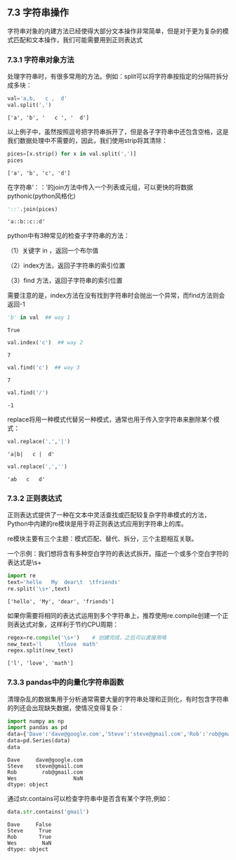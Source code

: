 ## 7.3 字符串操作
字符串对象的内建方法已经使得大部分文本操作非常简单，但是对于更为复杂的模式匹配和文本操作，我们可能需要用到正则表达式
### 7.3.1 字符串对象方法
处理字符串时，有很多常用的方法。例如：split可以将字符串按指定的分隔符拆分成多块：


```python
val='a,b,   c ,  d'
val.split(',')
```




    ['a', 'b', '   c ', '  d']



以上例子中，虽然按照逗号把字符串拆开了，但是各子字符串中还包含空格，这是我们数据处理中不需要的，因此，我们使用strip将其清除：


```python
pices=[x.strip() for x in val.split(',')]
pices
```




    ['a', 'b', 'c', 'd']



在字符串‘：：’的join方法中传入一个列表或元组，可以更快的将数据pythonic(python风格化)


```python
'::'.join(pices)
```




    'a::b::c::d'



python中有3种常见的检查子字符串的方法：

（1）关键字 in ，返回一个布尔值

（2）index方法，返回子字符串的索引位置

（3）find 方法，返回子字符串的索引位置

需要注意的是，index方法在没有找到字符串时会抛出一个异常，而find方法则会返回-1


```python
'b' in val  ## way 1
```




    True




```python
val.index('c')  ## way 2
```




    7




```python
val.find('c')  ## way 3
```




    7




```python
val.find('/')
```




    -1



replace将用一种模式代替另一种模式，通常也用于传入空字符串来删除某个模式：


```python
val.replace(',','|')
```




    'a|b|   c |  d'




```python
val.replace(',','')
```




    'ab   c   d'



### 7.3.2 正则表达式
正则表达式提供了一种在文本中灵活查找或匹配较复杂字符串模式的方法，Python中内建的re模块是用于将正则表达式应用到字符串上的库。

re模块主要有三个主题：模式匹配、替代、拆分，三个主题相互关联。

一个示例：我们想将含有多种空白字符的表达式拆开。描述一个或多个空白字符的表达式是\s+


```python
import re
text='hello   My  dear\t  \tfriends'
re.split('\s+',text)
```




    ['hello', 'My', 'dear', 'friends']



如果你需要将相同的表达式运用到多个字符串上，推荐使用re.compile创建一个正则表达式对象，这样利于节约CPU周期：


```python
regex=re.compile('\s+')    # 创建完成，之后可以直接用咯
new_text='l     \tlove  math'
regex.split(new_text)
```




    ['l', 'love', 'math']



### 7.3.3 pandas中的向量化字符串函数
清理杂乱的数据集用于分析通常需要大量的字符串处理和正则化，有时包含字符串的列还会出现缺失数据，使情况变得复杂：


```python
import numpy as np
import pandas as pd
data={'Dave':'dave@google.com','Steve':'steve@gmail.com','Rob':'rob@gmail.com','Wes':np.nan}
data=pd.Series(data)
data
```




    Dave     dave@google.com
    Steve    steve@gmail.com
    Rob        rob@gmail.com
    Wes                  NaN
    dtype: object



通过str.contains可以检查字符串中是否含有某个字符,例如：


```python
data.str.contains('gmail')
```




    Dave     False
    Steve     True
    Rob       True
    Wes        NaN
    dtype: object



